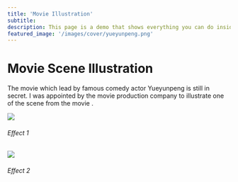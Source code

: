 ```yaml
---
title: 'Movie Illustration'
subtitle: 
description: This page is a demo that shows everything you can do inside portfolio and blog posts.
featured_image: '/images/cover/yueyunpeng.png'
---
```


# Movie Scene Illustration
The movie which lead by famous comedy actor Yueyunpeng is still in secret.
I was appointed by the movie production company to illustrate one of the scene from the movie .

![]({{site.baseurl}}/images/yueyunpeng/illustration.jpg)
###### Effect 1
![]({{site.baseurl}}/images/yueyunpeng/illustration2.jpg)
###### Effect 2